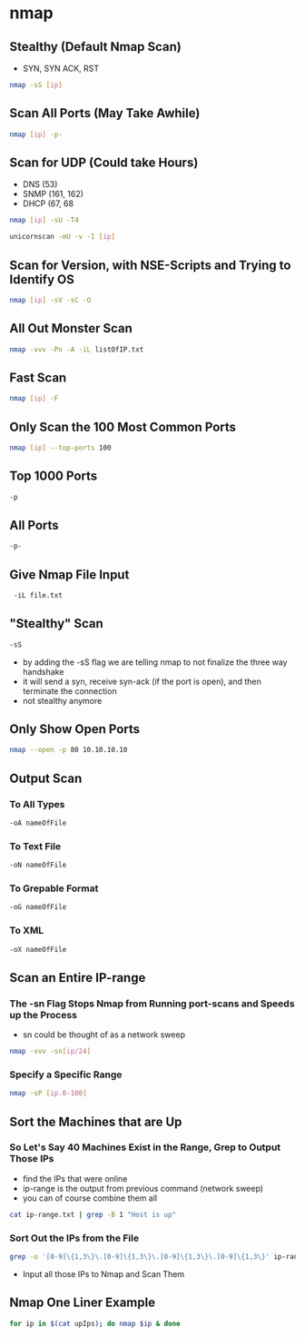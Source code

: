 # nmap

## Stealthy (Default Nmap Scan)

* SYN, SYN ACK, RST

```bash
nmap -sS [ip]
```

## Scan All Ports (May Take Awhile)

```bash
nmap [ip] -p-
```

## Scan for UDP (Could take Hours)

* DNS (53)
* SNMP (161, 162)
* DHCP (67, 68

```bash
nmap [ip] -sU -T4
```

```bash
unicornscan -mU -v -I [ip]
```

## Scan for Version, with NSE-Scripts and Trying to Identify OS

```bash
nmap [ip] -sV -sC -O
```

## All Out Monster Scan

```bash
nmap -vvv -Pn -A -iL listOfIP.txt
```

## Fast Scan

```bash
nmap [ip] -F
```

## Only Scan the 100 Most Common Ports

```bash
nmap [ip] --top-ports 100
```

## Top 1000 Ports

```bash
-p
```

## All Ports

```bash
-p-
```

## Give Nmap File Input

```bash
 -iL file.txt
```

## "Stealthy" Scan

```bash
-sS
```

* by adding the -sS flag we are telling nmap to not finalize the three way handshake
* it will send a syn, receive syn-ack (if the port is open), and then terminate the connection
* not stealthy anymore

## Only Show Open Ports

```bash
nmap --open -p 80 10.10.10.10
```

## Output Scan

### To All Types

```bash
-oA nameOfFile
```

### To Text File

```bash
-oN nameOfFile
```

### To Grepable Format

```bash
-oG nameOfFile
```

### To XML

```bash
-oX nameOfFile
```

## Scan an Entire IP-range

### The -sn Flag Stops Nmap from Running port-scans and Speeds up the Process

* sn could be thought of as a network sweep

```bash
nmap -vvv -sn[ip/24]
```

### Specify a Specific Range

```bash
nmap -sP [ip.0-100]
```

## Sort the Machines that are Up

### So Let's Say 40 Machines Exist in the Range, Grep to Output Those IPs

* find the IPs that were online
* ip-range is the output from previous command (network sweep)
* you can of course combine them all

```bash
cat ip-range.txt | grep -B 1 "Host is up"
```

### Sort Out the IPs from the File

```bash
grep -o '[0-9]\{1,3\}\.[0-9]\{1,3\}\.[0-9]\{1,3\}\.[0-9]\{1,3\}' ip-range.txt > only-ip.txt
```

* Input all those IPs to Nmap and Scan Them

## Nmap One Liner Example

```bash
for ip in $(cat upIps); do nmap $ip & done
```
